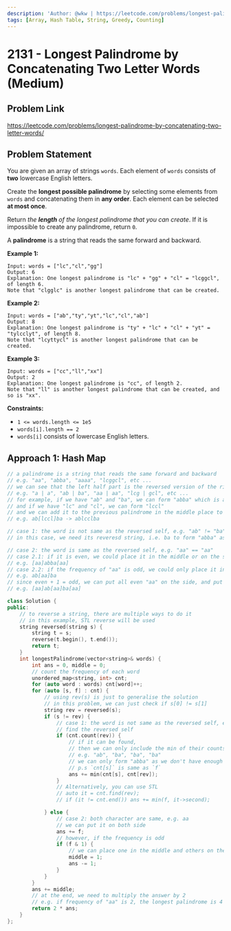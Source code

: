 ```yaml
---
description: 'Author: @wkw | https://leetcode.com/problems/longest-palindrome-by-concatenating-two-letter-words/'
tags: [Array, Hash Table, String, Greedy, Counting]
---
```


# 2131 - Longest Palindrome by Concatenating Two Letter Words (Medium)

## Problem Link

https://leetcode.com/problems/longest-palindrome-by-concatenating-two-letter-words/

## Problem Statement

You are given an array of strings `words`. Each element of `words` consists of **two** lowercase English letters.

Create the **longest possible palindrome** by selecting some elements from `words` and concatenating them in **any order**. Each element can be selected **at most once**.

Return _the **length** of the longest palindrome that you can create_. If it is impossible to create any palindrome, return `0`.

A **palindrome** is a string that reads the same forward and backward.

**Example 1:**

```
Input: words = ["lc","cl","gg"]
Output: 6
Explanation: One longest palindrome is "lc" + "gg" + "cl" = "lcggcl", of length 6.
Note that "clgglc" is another longest palindrome that can be created.
```

**Example 2:**

```
Input: words = ["ab","ty","yt","lc","cl","ab"]
Output: 8
Explanation: One longest palindrome is "ty" + "lc" + "cl" + "yt" = "tylcclyt", of length 8.
Note that "lcyttycl" is another longest palindrome that can be created.
```

**Example 3:**

```
Input: words = ["cc","ll","xx"]
Output: 2
Explanation: One longest palindrome is "cc", of length 2.
Note that "ll" is another longest palindrome that can be created, and so is "xx".
```

**Constraints:**

- `1 <= words.length <= 1e5`
- `words[i].length == 2`
- `words[i]` consists of lowercase English letters.

## Approach 1: Hash Map

<Tabs>
<TabItem value="cpp" label="C++">
<SolutionAuthor name="@wkw"/>

```cpp
// a palindrome is a string that reads the same forward and backward
// e.g. "aa", "abba", "aaaa", "lcggcl", etc ...
// we can see that the left half part is the reversed version of the right half part
// e.g. "a | a", "ab | ba", "aa | aa", "lcg | gcl", etc ...
// for example, if we have "ab" and "ba", we can form "abba" which is a palindrome
// and if we have "lc" and "cl", we can form "lccl"
// and we can add it to the previous palindrome in the middle place to make it longer
// e.g. ab[lccl]ba -> ablcclba

// case 1: the word is not same as the reversed self, e.g. "ab" != "ba"
// in this case, we need its reveresd string, i.e. ba to form "abba" as a palindrome

// case 2: the word is same as the reversed self, e.g. "aa" == "aa"
// case 2.1: if it is even, we could place it in the middle or on the side
// e.g. [aa]abba[aa]
// case 2.2: if the frequency of "aa" is odd, we could only place it in the middle
// e.g. ab[aa]ba
// since even + 1 = odd, we can put all even "aa" on the side, and put one in the middle
// e.g. [aa]ab[aa]ba[aa]

class Solution {
public:
    // to reverse a string, there are multiple ways to do it
    // in this example, STL reverse will be used
    string reversed(string s) {
        string t = s;
        reverse(t.begin(), t.end());
        return t;
    }
    int longestPalindrome(vector<string>& words) {
        int ans = 0, middle = 0;
        // count the frequency of each word
        unordered_map<string, int> cnt;
        for (auto word : words) cnt[word]++;
        for (auto [s, f] : cnt) {
            // using rev(s) is just to generalise the solution
            // in this problem, we can just check if s[0] != s[1]
            string rev = reversed(s);
            if (s != rev) {
                // case 1: the word is not same as the reversed self, e.g. "ab" != "ba"
                // find the reversed self
                if (cnt.count(rev)) {
                    // if it can be found,
                    // then we can only include the min of their counts
                    // e.g. "ab", "ba", "ba", "ba"
                    // we can only form "abba" as we don't have enough "ab" for the rest of "ba"
                    // p.s `cnt[s]` is same as `f`
                    ans += min(cnt[s], cnt[rev]);
                }
                // Alternatively, you can use STL
                // auto it = cnt.find(rev);
                // if (it != cnt.end()) ans += min(f, it->second);

            } else {
                // case 2: both character are same, e.g. aa
                // we can put it on both side
                ans += f;
                // however, if the frequency is odd
                if (f & 1) {
                    // we can place one in the middle and others on the side
                    middle = 1;
                    ans -= 1;
                }
            }
        }
        ans += middle;
        // at the end, we need to multiply the answer by 2
        // e.g. if frequency of "aa" is 2, the longest palindrome is 4 ("aaaa")
        return 2 * ans;
    }
};
```

</TabItem>
</Tabs>
